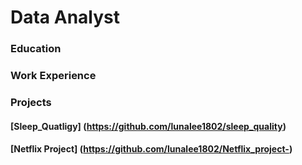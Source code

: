 # Data Analyst 

### Education 

### Work Experience

### Projects
#### [Sleep_Quatligy] (https://github.com/lunalee1802/sleep_quality)
#### [Netflix Project] (https://github.com/lunalee1802/Netflix_project-)
